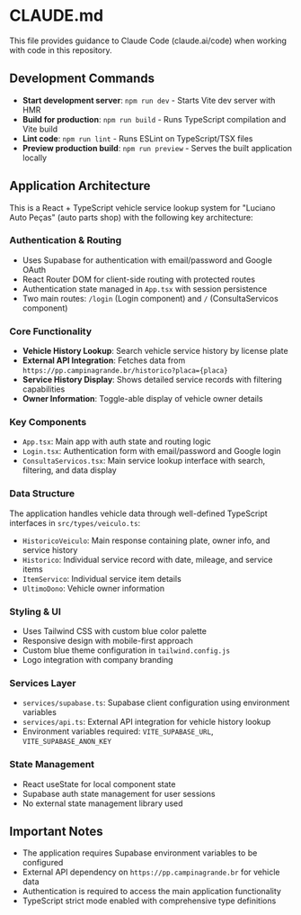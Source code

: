 # CLAUDE.md

This file provides guidance to Claude Code (claude.ai/code) when working with code in this repository.

## Development Commands

- **Start development server**: `npm run dev` - Starts Vite dev server with HMR
- **Build for production**: `npm run build` - Runs TypeScript compilation and Vite build
- **Lint code**: `npm run lint` - Runs ESLint on TypeScript/TSX files
- **Preview production build**: `npm run preview` - Serves the built application locally

## Application Architecture

This is a React + TypeScript vehicle service lookup system for "Luciano Auto Peças" (auto parts shop) with the following key architecture:

### Authentication & Routing
- Uses Supabase for authentication with email/password and Google OAuth
- React Router DOM for client-side routing with protected routes
- Authentication state managed in `App.tsx` with session persistence
- Two main routes: `/login` (Login component) and `/` (ConsultaServicos component)

### Core Functionality
- **Vehicle History Lookup**: Search vehicle service history by license plate
- **External API Integration**: Fetches data from `https://pp.campinagrande.br/historico?placa={placa}`
- **Service History Display**: Shows detailed service records with filtering capabilities
- **Owner Information**: Toggle-able display of vehicle owner details

### Key Components
- `App.tsx`: Main app with auth state and routing logic
- `Login.tsx`: Authentication form with email/password and Google login
- `ConsultaServicos.tsx`: Main service lookup interface with search, filtering, and data display

### Data Structure
The application handles vehicle data through well-defined TypeScript interfaces in `src/types/veiculo.ts`:
- `HistoricoVeiculo`: Main response containing plate, owner info, and service history
- `Historico`: Individual service record with date, mileage, and service items
- `ItemServico`: Individual service item details
- `UltimoDono`: Vehicle owner information

### Styling & UI
- Uses Tailwind CSS with custom blue color palette
- Responsive design with mobile-first approach
- Custom blue theme configuration in `tailwind.config.js`
- Logo integration with company branding

### Services Layer
- `services/supabase.ts`: Supabase client configuration using environment variables
- `services/api.ts`: External API integration for vehicle history lookup
- Environment variables required: `VITE_SUPABASE_URL`, `VITE_SUPABASE_ANON_KEY`

### State Management
- React useState for local component state
- Supabase auth state management for user sessions
- No external state management library used

## Important Notes

- The application requires Supabase environment variables to be configured
- External API dependency on `https://pp.campinagrande.br` for vehicle data
- Authentication is required to access the main application functionality
- TypeScript strict mode enabled with comprehensive type definitions
